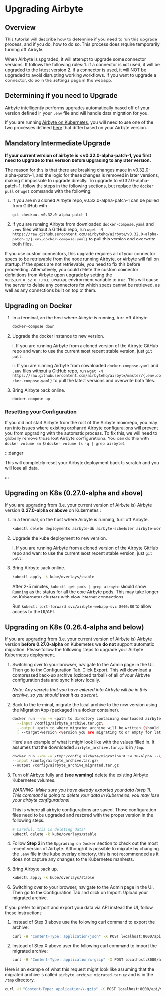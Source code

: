 # Upgrading Airbyte

## Overview

This tutorial will describe how to determine if you need to run this upgrade process, and if you do, how to do so. This process does require temporarily turning off Airbyte.

When Airbyte is upgraded, it will attempt to upgrade some connector versions. It follows the following rules: 1. if a connector is not used, it will be upgraded to the latest version 2. if a connector is used, it will NOT be upgraded to avoid disrupting working workflows. If you want to upgrade a connector, do so in the settings page in the webapp.

## Determining if you need to Upgrade

Airbyte intelligently performs upgrades automatically based off of your version defined in your `.env` file and will handle data migration for you.

If you are running [Airbyte on Kubernetes](../deploying-airbyte/on-kubernetes.md), you will need to use one of the two processes defined [here](#upgrading-on-k8s-0270-alpha-and-above) that differ based on your Airbyte version.

## Mandatory Intermediate Upgrade

**If your current version of airbyte is < v0.32.0-alpha-patch-1, you first need to upgrade to this version before upgrading to any later version.**

The reason for this is that there are breaking changes made in v0.32.0-alpha-patch-1, and the logic for these changes is removed in later versions, making it impossible to upgrade directly.
To upgrade to v0.32.0-alpha-patch-1, follow the steps in the following sections, but replace the `docker pull` or `wget` commands with the following:

1. If you are in a cloned Airbyte repo, v0.32.0-alpha-patch-1 can be pulled from GitHub with

   ``` 
   git checkout v0.32.0-alpha-patch-1
   ```

2. If you are running Airbyte from downloaded `docker-compose.yaml` and `.env` files without a GitHub repo, run `wget -N https://raw.githubusercontent.com/airbytehq/airbyte/v0.32.0-alpha-patch-1/{.env,docker-compose.yaml}` to pull this version and overwrite both files.

If you use custom connectors, this upgrade requires all of your connector specs to be retrievable from the node running Airbyte, or Airbyte will fail on startup. If the specs are not retrievable, you need to fix this before proceeding. Alternatively, you could delete the custom connector definitions from Airbyte upon upgrade by setting the `VERSION_0_32_0_FORCE_UPGRADE` environment variable to true. This will cause the server to delete any connectors for which specs cannot be retrieved, as well as any connections built on top of them.

## Upgrading on Docker

1. In a terminal, on the host where Airbyte is running, turn off Airbyte.

   ```bash
   docker-compose down
   ```

2. Upgrade the docker instance to new version.

   i. If you are running Airbyte from a cloned version of the Airbyte GitHub repo and want to use the current most recent stable version, just `git pull`.

   ii. If you are running Airbyte from downloaded `docker-compose.yaml` and `.env` files without a GitHub repo, run `wget -N https://raw.githubusercontent.com/airbytehq/airbyte/master/{.env,docker-compose.yaml}` to pull the latest versions and overwrite both files.

3. Bring Airbyte back online.

   ```bash
   docker-compose up
   ```

### Resetting your Configuration

If you did not start Airbyte from the root of the Airbyte monorepo, you may run into issues where existing orphaned Airbyte configurations will prevent you from upgrading with the automatic process. To fix this, we will need to globally remove these lost Airbyte configurations. You can do this with `docker volume rm $(docker volume ls -q | grep airbyte)`.

:::danger

This will completely reset your Airbyte deployment back to scratch and you will lose all data.

:::

## Upgrading on K8s (0.27.0-alpha and above)

If you are upgrading from (i.e. your current version of Airbyte is) Airbyte version **0.27.0-alpha or above** on Kubernetes :

1. In a terminal, on the host where Airbyte is running, turn off Airbyte.

   ```bash
   kubectl delete deployments airbyte-db airbyte-scheduler airbyte-worker airbyte-server airbyte-temporal airbyte-webapp --namespace=<yournamespace or default>
   ```

2. Upgrade the kube deployment to new version.

   i. If you are running Airbyte from a cloned version of the Airbyte GitHub repo and want to use the current most recent stable version, just `git pull`.

3. Bring Airbyte back online.

   ```bash
   kubectl apply -k kube/overlays/stable
   ```

   After 2-5 minutes, `kubectl get pods | grep airbyte` should show `Running` as the status for all the core Airbyte pods. This may take longer on Kubernetes clusters with slow internet connections.

   Run `kubectl port-forward svc/airbyte-webapp-svc 8000:80` to allow access to the UI/API.

## Upgrading on K8s (0.26.4-alpha and below)

If you are upgrading from (i.e. your current version of Airbyte is) Airbyte version **before 0.27.0-alpha** on Kubernetes we **do not** support automatic migration. Please follow the following steps to upgrade your Airbyte Kubernetes deployment.

1. Switching over to your browser, navigate to the Admin page in the UI. Then go to the Configuration Tab. Click Export. This will download a compressed back-up archive \(gzipped tarball\) of all of your Airbyte configuration data and sync history locally.

   _Note: Any secrets that you have entered into Airbyte will be in this archive, so you should treat it as a secret._

2. Back to the terminal, migrate the local archive to the new version using the Migration App (packaged in a docker container).

   ```bash
   docker run --rm -v <path to directory containing downloaded airbyte_archive.tar.gz>:/config airbyte/migration:<version you are upgrading to> --\
     --input /config/airbyte_archive.tar.gz\
     --output <path to where migrated archive will be written (should end in .tar.gz)>\
     [ --target-version <version you are migrating to or empty for latest> ]
   ```

   Here's an example of what it might look like with the values filled in. It assumes that the downloaded `airbyte_archive.tar.gz` is in `/tmp`.

   ```bash
   docker run --rm -v /tmp:/config airbyte/migration:0.39.30-alpha --\
   --input /config/airbyte_archive.tar.gz\
   --output /config/airbyte_archive_migrated.tar.gz
   ```

3. Turn off Airbyte fully and **(see warning)** delete the existing Airbyte Kubernetes volumes.

   _WARNING: Make sure you have already exported your data \(step 1\). This command is going to delete your data in Kubernetes, you may lose your airbyte configurations!_

   This is where all airbyte configurations are saved. Those configuration files need to be upgraded and restored with the proper version in the following steps.

   ```bash
   # Careful, this is deleting data!
   kubectl delete -k kube/overlays/stable
   ```

4. Follow **Step 2** in the `Upgrading on Docker` section to check out the most recent version of Airbyte. Although it is possible to migrate by changing the `.env` file in the kube overlay directory, this is not recommended as it does not capture any changes to the Kubernetes manifests.
5. Bring Airbyte back up.

   ```bash
   kubectl apply -k kube/overlays/stable
   ```

6. Switching over to your browser, navigate to the Admin page in the UI. Then go to the Configuration Tab and click on Import. Upload your migrated archive.

If you prefer to import and export your data via API instead the UI, follow these instructions:

1. Instead of Step 3 above use the following curl command to export the archive:

   ```bash
   curl -H "Content-Type: application/json" -X POST localhost:8000/api/v1/deployment/export --output /tmp/airbyte_archive.tar.gz
   ```

2. Instead of Step X above user the following curl command to import the migrated archive:

   ```bash
   curl -H "Content-Type: application/x-gzip" -X POST localhost:8000/api/v1/deployment/import --data-binary @<path to arhive>
   ```

Here is an example of what this request might look like assuming that the migrated archive is called `airbyte_archive_migrated.tar.gz` and is in the `/tmp` directory.

```bash
curl -H "Content-Type: application/x-gzip" -X POST localhost:8000/api/v1/deployment/import --data-binary @/tmp/airbyte_archive_migrated.tar.gz
```

